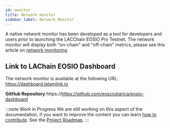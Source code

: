 ```yaml
---
id: monitor
title: Network monitor
sidebar_label: Network Monitor
---
```


A native network monitor has been developed as a tool for developers and users prior to launching the LACChain EOSIO Pro Testnet. The network monitor will display both "on-chain" and "off-chain" metrics, please see this article on [network monitoring](../monitoring).

## Link to LAChain EOSIO Dashboard 
The network monitor is available at the following URL: https://dashboard.latamlink.io

**GitHub Repository** https://https://github.com/eoscostarica/eosio-dashboard
 
:::note Work in Progress
We are still working on this aspect of the documentation, if you want to improve the content you can learn [how to contribute](../guides/contribute). See the [Project Roadmap](../roadmap).
:::